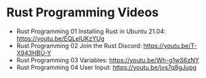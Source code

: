 # Rust Programming Videos

* Rust Programming 01 Installing Rust in Ubuntu 21.04: https://youtu.be/EQLelUKzYUg
* Rust Programming 02 Join the Rust Discord: https://youtu.be/T-X943HBU-Y
* Rust Programming 03 Variables: https://youtu.be/Wh-g1wS6zNY
* Rust Programming 04 User Input: https://youtu.be/jvs7q8gJupg
